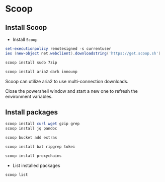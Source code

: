 # Scoop

## Install Scoop

* Install `Scoop`

```powershell
set-executionpolicy remotesigned -s currentuser
iex (new-object net.webclient).downloadstring('https://get.scoop.sh')

scoop install sudo 7zip

scoop install aria2 dark innounp

```

Scoop can utilize aria2 to use multi-connection downloads.

Close the powershell window and start a new one to refresh the environment variables.

## Install packages

```powershell
scoop install curl wget gzip grep
scoop install jq pandoc

scoop bucket add extras

scoop install bat ripgrep tokei

scoop install proxychains

```

* List installed packages

```powershell
scoop list

```
